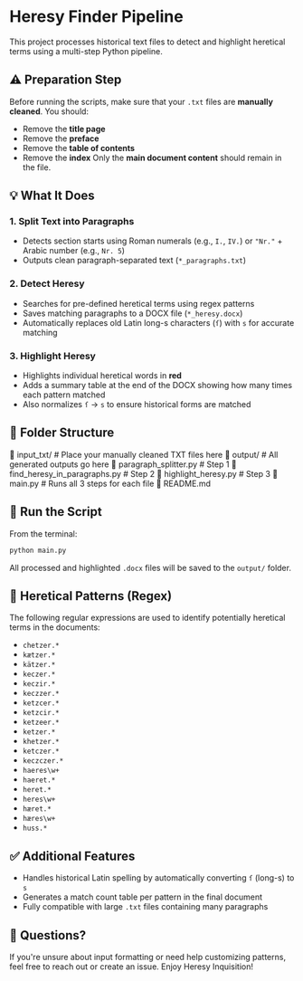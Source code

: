 # Heresy Finder Pipeline
This project processes historical text files to detect and highlight heretical terms using a multi-step Python pipeline.
## ⚠️ Preparation Step
Before running the scripts, make sure that your `.txt` files are **manually cleaned**. You should:
- Remove the **title page**
- Remove the **preface**
- Remove the **table of contents**
- Remove the **index**
Only the **main document content** should remain in the file.
## 💡 What It Does
### 1. Split Text into Paragraphs
- Detects section starts using Roman numerals (e.g., `I.`, `IV.`) or `"Nr."` + Arabic number (e.g., `Nr. 5`)
- Outputs clean paragraph-separated text (`*_paragraphs.txt`)
### 2. Detect Heresy
- Searches for pre-defined heretical terms using regex patterns
- Saves matching paragraphs to a DOCX file (`*_heresy.docx`)
- Automatically replaces old Latin long-s characters (`ſ`) with `s` for accurate matching
### 3. Highlight Heresy
- Highlights individual heretical words in **red**
- Adds a summary table at the end of the DOCX showing how many times each pattern matched
- Also normalizes `ſ` → `s` to ensure historical forms are matched
## 📁 Folder Structure
📂 input_txt/                        # Place your manually cleaned TXT files here
📂 output/                           # All generated outputs go here
📄 paragraph_splitter.py             # Step 1
📄 find_heresy_in_paragraphs.py      # Step 2
📄 highlight_heresy.py               # Step 3
📄 main.py                           # Runs all 3 steps for each file
📄 README.md
## 🚀 Run the Script
From the terminal:
```bash
python main.py
```
All processed and highlighted `.docx` files will be saved to the `output/` folder.
## 🧾 Heretical Patterns (Regex)
The following regular expressions are used to identify potentially heretical terms in the documents:
- `chetzer.*`
- `kætzer.*`
- `kätzer.*`
- `keczer.*`
- `keczir.*`
- `keczzer.*`
- `ketzcer.*`
- `ketzcir.*`
- `ketzeer.*`
- `ketzer.*`
- `khetzer.*`
- `ketczer.*`
- `keczczer.*`
- `haeres\w+`
- `haeret.*`
- `heret.*`
- `heres\w+`
- `hæret.*`
- `hæres\w+`
- `huss.*`
## ✅ Additional Features
- Handles historical Latin spelling by automatically converting `ſ` (long-s) to `s`
- Generates a match count table per pattern in the final document
- Fully compatible with large `.txt` files containing many paragraphs
## 💬 Questions?
If you're unsure about input formatting or need help customizing patterns, feel free to reach out or create an issue. Enjoy Heresy Inquisition!
